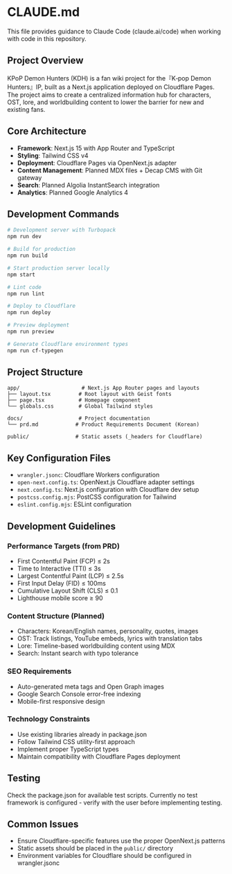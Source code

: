 # CLAUDE.md

This file provides guidance to Claude Code (claude.ai/code) when working with code in this repository.

## Project Overview

KPoP Demon Hunters (KDH) is a fan wiki project for the『K‑pop Demon Hunters』IP, built as a Next.js application deployed on Cloudflare Pages. The project aims to create a centralized information hub for characters, OST, lore, and worldbuilding content to lower the barrier for new and existing fans.

## Core Architecture

- **Framework**: Next.js 15 with App Router and TypeScript
- **Styling**: Tailwind CSS v4 
- **Deployment**: Cloudflare Pages via OpenNext.js adapter
- **Content Management**: Planned MDX files + Decap CMS with Git gateway
- **Search**: Planned Algolia InstantSearch integration
- **Analytics**: Planned Google Analytics 4

## Development Commands

```bash
# Development server with Turbopack
npm run dev

# Build for production
npm run build

# Start production server locally
npm start

# Lint code
npm run lint

# Deploy to Cloudflare
npm run deploy

# Preview deployment
npm run preview

# Generate Cloudflare environment types
npm run cf-typegen
```

## Project Structure

```
app/                    # Next.js App Router pages and layouts
├── layout.tsx         # Root layout with Geist fonts
├── page.tsx           # Homepage component
└── globals.css        # Global Tailwind styles

docs/                  # Project documentation
└── prd.md            # Product Requirements Document (Korean)

public/               # Static assets (_headers for Cloudflare)
```

## Key Configuration Files

- `wrangler.jsonc`: Cloudflare Workers configuration
- `open-next.config.ts`: OpenNext.js Cloudflare adapter settings
- `next.config.ts`: Next.js configuration with Cloudflare dev setup
- `postcss.config.mjs`: PostCSS configuration for Tailwind
- `eslint.config.mjs`: ESLint configuration

## Development Guidelines

### Performance Targets (from PRD)
- First Contentful Paint (FCP) ≤ 2s
- Time to Interactive (TTI) ≤ 3s  
- Largest Contentful Paint (LCP) ≤ 2.5s
- First Input Delay (FID) ≤ 100ms
- Cumulative Layout Shift (CLS) ≤ 0.1
- Lighthouse mobile score ≥ 90

### Content Structure (Planned)
- Characters: Korean/English names, personality, quotes, images
- OST: Track listings, YouTube embeds, lyrics with translation tabs
- Lore: Timeline-based worldbuilding content using MDX
- Search: Instant search with typo tolerance

### SEO Requirements
- Auto-generated meta tags and Open Graph images
- Google Search Console error-free indexing
- Mobile-first responsive design

### Technology Constraints
- Use existing libraries already in package.json
- Follow Tailwind CSS utility-first approach
- Implement proper TypeScript types
- Maintain compatibility with Cloudflare Pages deployment

## Testing

Check the package.json for available test scripts. Currently no test framework is configured - verify with the user before implementing testing.

## Common Issues

- Ensure Cloudflare-specific features use the proper OpenNext.js patterns
- Static assets should be placed in the `public/` directory
- Environment variables for Cloudflare should be configured in wrangler.jsonc